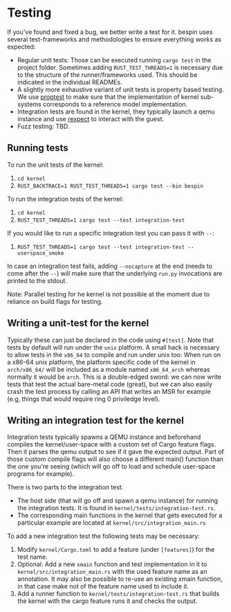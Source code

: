 # Testing

If you've found and fixed a bug, we better write a test for it. bespin uses
several test-frameworks and methodologies to ensure everything works as
expected:

- Regular unit tests: Those can be executed running `cargo test` in the project
  folder. Sometimes adding `RUST_TEST_THREADS=1` is necessary due to the
  structure of the runner/frameworks used. This should be indicated in the
  individual READMEs.
- A slightly more exhaustive variant of unit tests is property based testing. We
  use [proptest](https://github.com/altsysrq/proptest) to make sure that the
  implementation of kernel sub-systems corresponds to a reference model
  implementation.
- Integration tests are found in the kernel, they typically launch a qemu
  instance and use [rexpect](https://github.com/philippkeller/rexpect) to
  interact with the guest.
- Fuzz testing: TBD.

## Running tests

To run the unit tests of the kernel:

1. `cd kernel`
1. `RUST_BACKTRACE=1 RUST_TEST_THREADS=1 cargo test --bin bespin`

To run the integration tests of the kernel:

1. `cd kernel`
1. `RUST_TEST_THREADS=1 cargo test --test integration-test`

If you would like to run a specific integration test you can pass it with `--`:

1. `RUST_TEST_THREADS=1 cargo test --test integration-test -- userspace_smoke`

In case an integration test fails, adding `--nocapture` at the end (needs to
come after the `--`) will make sure that the underlying `run.py` invocations are
printed to the stdout.

Note: Parallel testing for he kernel is not possible at the moment due to
reliance on build flags for testing.

## Writing a unit-test for the kernel

Typically these can just be declared in the code using `#[test]`. Note that
tests by default will run under the `unix` platform. A small hack is necessary
to allow tests in the `x86_64` to compile and run under unix too: When run on a
x86-64 unix platform, the platform specific code of the kernel in `arch/x86_64/`
will be included as a module named `x86_64_arch` whereas normally it would be
`arch`. This is a double-edged sword: we can now write tests that test the
actual bare-metal code (great), but we can also easily crash the test process by
calling an API that writes an MSR for example (e.g, things that would require
ring 0 priviledge level).

## Writing an integration test for the kernel

Integration tests typically spawns a QEMU instance and beforehand compiles the
kernel/user-space with a custom set of Cargo feature flags. Then it parses the
qemu output to see if it gave the expected output. Part of those custom compile
flags will also choose a different main() function than the one you're seeing
(which will go off to load and schedule user-space programs for example).

There is two parts to the integration test.

- The host side (that will go off and spawn a qemu instance) for running the
  integration tests. It is found in `kernel/tests/integration-test.rs`.
- The corresponding main functions in the kernel that gets executed for a
  particular example are located at `kernel/src/integration_main.rs`

To add a new integration test the following tests may be necessary:

1. Modify `kernel/Cargo.toml` to add a feature (under `[features]`) for the test
   name.
1. Optional: Add a new `xmain` function and test implementation in it to
   `kernel/src/integration_main.rs` with the used feature name as an annotation.
   It may also be possible to re-use an existing xmain function, in that case
   make not of the feature name used to include it.
1. Add a runner function to `kernel/tests/integration-test.rs` that builds the
   kernel with the cargo feature runs it and checks the output.
